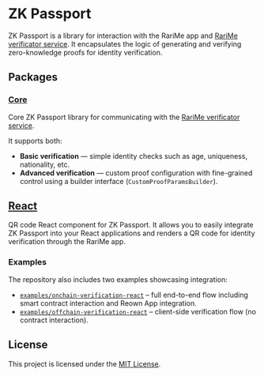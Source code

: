 # ZK Passport

ZK Passport is a library for interaction with the RariMe app and [RariMe verificator service](https://github.com/rarimo/verificator-svc). It encapsulates the logic of generating and verifying zero-knowledge proofs for identity verification.

## Packages

### [Core](./packages/core/README.md)

Core ZK Passport library for communicating with the [RariMe verificator service](https://github.com/rarimo/verificator-svc).

It supports both:

- **Basic verification** — simple identity checks such as age, uniqueness, nationality, etc.
- **Advanced verification** — custom proof configuration with fine-grained control using a builder interface (`CustomProofParamsBuilder`).

## [React](./packages/react/README.md)

QR code React component for ZK Passport. It allows you to easily integrate ZK Passport into your React applications and renders a QR code for identity verification through the RariMe app.

### Examples

The repository also includes two examples showcasing integration:

- [`examples/onchain-verification-react`](./examples/onchain-verification-react) – full end-to-end flow including smart contract interaction and Reown App integration.
- [`examples/offchain-verification-react`](./examples/offchain-verification-react) – client-side verification flow (no contract interaction).

## License

This project is licensed under the [MIT License](./LICENSE).
